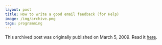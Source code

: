 ```yaml
---
layout: post
title: How to write a good email feedback (for Help)
image: /img/archive.png
tags: programming
---
```

This archived post was originally published on March 5, 2009. Read it [here](/alex.ciobanu.org/index269b.html).
